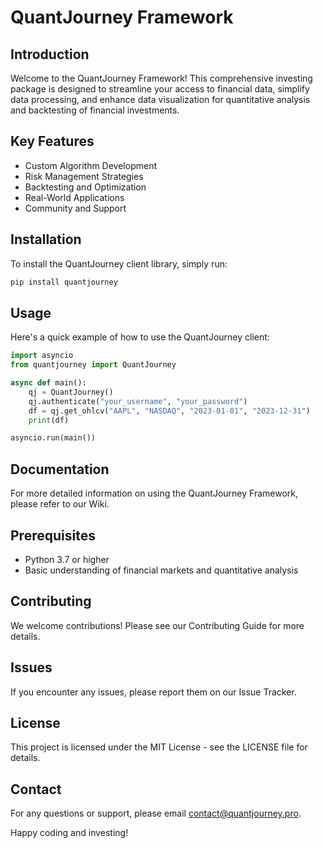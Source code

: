 # QuantJourney Framework

## Introduction

Welcome to the QuantJourney Framework! This comprehensive investing package is designed to streamline your access to financial data, simplify data processing, and enhance data visualization for quantitative analysis and backtesting of financial investments.

## Key Features

- Custom Algorithm Development
- Risk Management Strategies
- Backtesting and Optimization
- Real-World Applications
- Community and Support

## Installation

To install the QuantJourney client library, simply run:

```bash
pip install quantjourney
```

## Usage

Here's a quick example of how to use the QuantJourney client:

```python
import asyncio
from quantjourney import QuantJourney

async def main():
    qj = QuantJourney()
    qj.authenticate("your_username", "your_password")
    df = qj.get_ohlcv("AAPL", "NASDAQ", "2023-01-01", "2023-12-31")
    print(df)

asyncio.run(main())
```

## Documentation

For more detailed information on using the QuantJourney Framework, please refer to our Wiki.

## Prerequisites

- Python 3.7 or higher
- Basic understanding of financial markets and quantitative analysis

## Contributing

We welcome contributions! Please see our Contributing Guide for more details.

## Issues

If you encounter any issues, please report them on our Issue Tracker.

## License

This project is licensed under the MIT License - see the LICENSE file for details.

## Contact

For any questions or support, please email contact@quantjourney.pro.

Happy coding and investing!